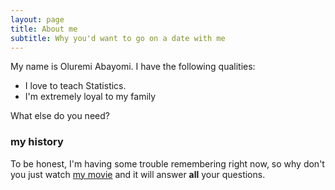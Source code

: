 ```yaml
---
layout: page
title: About me
subtitle: Why you'd want to go on a date with me
---
```


My name is Oluremi Abayomi. I have the following qualities:

- I love to teach Statistics.
- I'm extremely loyal to my family

What else do you need?

### my history

To be honest, I'm having some trouble remembering right now, so why don't you just watch [my movie](https://en.wikipedia.org/wiki/The_Princess_Bride_%28film%29) and it will answer **all** your questions.
